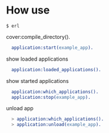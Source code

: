 How use
===

```shell
$ erl
```

cover:compile_directory().

```erlang
  application:start(example_app).
```

show loaded applications
```erlang
  application:loaded_applications().
```

show started applications
```erlang
  application:which_applications().
  application:stop(example_app).
```

unload app

```erlang
  > application:which_applications().
  > application:unload(example_app).

```